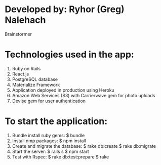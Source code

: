 

# Developed by: Ryhor (Greg) Nalehach
Brainstormer

# Technologies used in the app:
  1. Ruby on Rails
  2. React.js
  3. PostgreSQL database
  4. Materialize Framework
  5. Application deployed in production using Heroku
  6. Amazon Web Services (S3) with Carrierwave gem for photo uploads
  7. Devise gem for user authentication

# To start the application:
  1. Bundle install ruby gems:
    $ bundle
  2. Install nmp packages:
    $ npm install
  3. Create and migrate the database:
    $ rake db:create
    $ rake db:migrate
  4. Start the server:
    $ rails s
    $ npm start
  5. Test with Rspec:
    $ rake db:test:prepare
    $ rake
